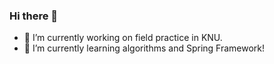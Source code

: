 ### Hi there 👋
- 🔭 I’m currently working on field practice in KNU.
- 🌱 I’m currently learning algorithms and Spring Framework!
<!--
**JaeyoungAhn/JaeyoungAhn** is a ✨ _special_ ✨ repository because its `README.md` (this file) appears on your GitHub profile.

Here are some ideas to get you started:



- 👯 I’m looking to collaborate on ...
- 🤔 I’m looking for help with ...
- 💬 Ask me about ...
- 📫 How to reach me: ...
- 😄 Pronouns: ...
- ⚡ Fun fact: ...
-->
